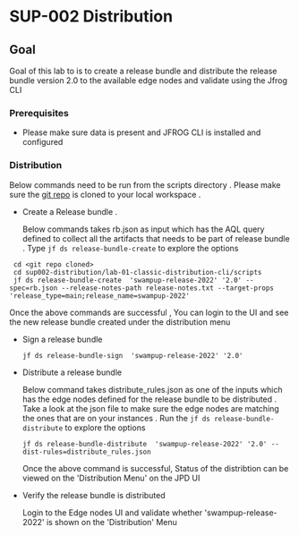 # SUP-002 Distribution 


## Goal 
Goal of this lab to is to create a release bundle and distribute the release bundle version 2.0 to the available edge nodes and validate using the Jfrog CLI 

### Prerequisites 

- Please make sure data is present and JFROG CLI is installed and configured 

### Distribution 

Below commands need to be run from the scripts directory . Please make sure the [git repo](https://github.com/jfrog/SwampUp2022) is cloned to your local workspace .  

- Create a Release bundle . 
  
  Below commands takes rb.json as input which has the AQL query defined to collect all the artifacts that needs to be part of release bundle . Type `jf ds release-bundle-create` to explore the options 
 
 ```
  cd <git repo cloned>
  cd sup002-distribution/lab-01-classic-distribution-cli/scripts 
  jf ds release-bundle-create  'swampup-release-2022' '2.0' --spec=rb.json --release-notes-path release-notes.txt --target-props 'release_type=main;release_name=swampup-2022'
  ```
  
  Once the above commands are successful , You can login to the UI and see the new release bundle created under the distribution menu 

- Sign a release bundle 
  
  ```
  jf ds release-bundle-sign  'swampup-release-2022' '2.0' 
  ```

- Distribute a release bundle

  Below command takes distribute_rules.json as one of the inputs which has the edge nodes defined for the release bundle to be distributed . Take a look at the json file to make sure the edge nodes are matching the ones that are on your instances .
Run the `jf ds release-bundle-distribute` to explore the options


  ```
  jf ds release-bundle-distribute  'swampup-release-2022' '2.0' --dist-rules=distribute_rules.json
  
  ```
  Once the above command is successful, Status of the distribtion can be viewed on the 'Distribution Menu' on the JPD UI 

- Verify the release bundle is distributed 

   Login to the Edge nodes UI and validate whether 'swampup-release-2022' is shown on the 'Distribution' Menu 




